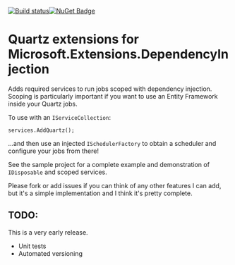 [![Build status](https://ci.appveyor.com/api/projects/status/f4wx7j0npdtnq808?svg=true)](https://ci.appveyor.com/project/nizmow/quartz-dependencyinjection-microsoft)[![NuGet Badge](https://buildstats.info/nuget/Quartz.DependencyInjection.Microsoft)](https://www.nuget.org/packages/Quartz.DependencyInjection.Microsoft/)

# Quartz extensions for Microsoft.Extensions.DependencyInjection

Adds required services to run jobs scoped with dependency injection. Scoping is particularly important if you want to use an Entity Framework inside your Quartz jobs.

To use with an `IServiceCollection`:

```
services.AddQuartz();
```

...and then use an injected `ISchedulerFactory` to obtain a scheduler and configure your jobs from there!

See the sample project for a complete example and demonstration of `IDisposable` and scoped services.

Please fork or add issues if you can think of any other features I can add, but it's a simple implementation and  I think it's pretty complete.

## TODO:

This is a very early release.

* Unit tests
* Automated versioning
